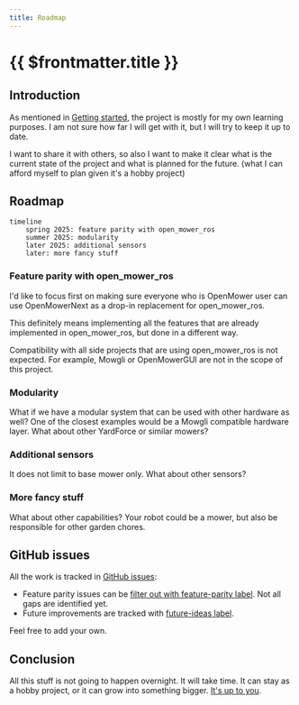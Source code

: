 ```yaml
---
title: Roadmap
---
```

# {{ $frontmatter.title }}

## Introduction

As mentioned in [Getting started](getting-started.md), the project is mostly for my own learning purposes. I am not sure how far I will get with it, but I will try to keep it up to date.

I want to share it with others, so also I want to make it clear what is the current state of the project and what is planned for the future. (what I can afford myself to plan given it's a hobby project)

## Roadmap

```mermaid
timeline
    spring 2025: feature parity with open_mower_ros
    summer 2025: modularity
    later 2025: additional sensors
    later: more fancy stuff
```

### Feature parity with open_mower_ros

I'd like to focus first on making sure everyone who is OpenMower user can use OpenMowerNext as a drop-in replacement for open_mower_ros.

This definitely means implementing all the features that are already implemented in open_mower_ros, but done in a different way.

Compatibility with all side projects that are using open_mower_ros is not expected. For example, Mowgli or OpenMowerGUI are not in the scope of this project.

### Modularity

What if we have a modular system that can be used with other hardware as well?
One of the closest examples would be a Mowgli compatible hardware layer. What about other YardForce or similar mowers?

### Additional sensors

It does not limit to base mower only. What about other sensors?

### More fancy stuff
What about other capabilities? Your robot could be a mower, but also be responsible for other garden chores.

## GitHub issues

All the work is tracked in [GitHub issues](https://github.com/jkaflik/OpenMowerNext/issues):

- Feature parity issues can be [filter out with feature-parity label](https://github.com/jkaflik/OpenMowerNext/issues?q=is%3Aopen+is%3Aissue+label%3Afeature-parity). Not all gaps are identified yet.
- Future improvements are tracked with [future-ideas label](https://github.com/jkaflik/OpenMowerNext/issues?q=is%3Aopen+is%3Aissue+label%3Afuture-ideas).

Feel free to add your own.

## Conclusion

All this stuff is not going to happen overnight. It will take time. It can stay as a hobby project, or it can grow into something bigger. [It's up to you](contributing).